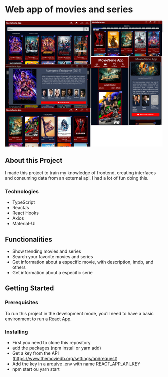 # Web app of movies and series 

![Preview-Screens](https://github.com/FabricioCC/MovieSeriesApp/blob/main/prints.png)

## About this Project
I made this project to train my knowledge of frontend, creating interfaces and consuming data from an external api. I had a lot of fun doing this.

### Technologies
 - TypeScript
 - ReactJs
 - React Hooks
 - Axios
 - Material-UI


## Functionalities
- Show trending movies and series
- Search your favorite movies and series
- Get information about a especific movie, with description, imdb, and others
- Get information about a especific serie
  
## Getting Started

### Prerequisites

To run this project in the development mode, you'll need to have a basic environment to run a React App.


### Installing
- First you need to clone this repository
- add the packages (npm install or yarn add)
- Get a key from the API (https://www.themoviedb.org/settings/api/request)
- Add the key in a arquive .env with name REACT_APP_API_KEY
- npm start ou yarn start


